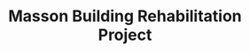 ---
title: Masson Building Rehabilitation Project
phone: N/A
website: 
management: Meacham/Opponheimer
location: "San Jose"
tags: []
---
